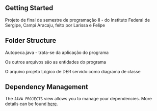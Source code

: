 ## Getting Started

Projeto de final de semestre de programação II - do Instituto Federal de Sergipe, Campi Aracaju, feito por Larissa e Felipe



## Folder Structure

Autopeca.java - trata-se da aplicação do programa

Os outros arquivos são as entidades do programa

O arquivo projeto Lógico de DER servido como diagrama de classe

## Dependency Management

The `JAVA PROJECTS` view allows you to manage your dependencies. More details can be found [here](https://github.com/microsoft/vscode-java-dependency#manage-dependencies).
